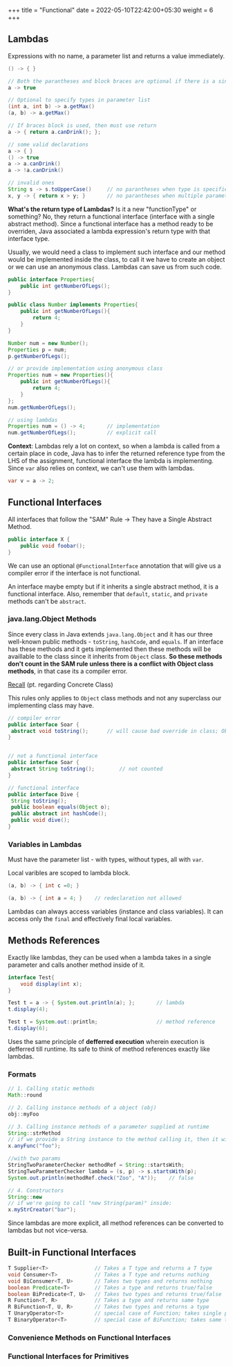 +++
title = "Functional"
date =  2022-05-10T22:42:00+05:30
weight = 6
+++

## Lambdas
Expressions with no name, a parameter list and returns a value immediately. 
```java
() -> { }

// Both the parantheses and block braces are optional if there is a single parameter and a single return value
a -> true

// Optional to specify types in parameter list
(int a, int b) -> a.getMax()
(a, b) -> a.getMax()

// If braces block is used, then must use return
a -> { return a.canDrink(); };

// some valid declarations
a -> { }
() -> true
a -> a.canDrink()
a -> !a.canDrink()

// invalid ones
String s -> s.toUpperCase()		// no parantheses when type is specified
x, y -> { return x > y; }		// no parantheses when multiple parameters, also no semicolon to terminate expression
``` 

**What's the return type of Lambdas?** Is it a new "functionType" or something? No, they return a functional interface (interface with a single abstract method). Since a functional interface has a method ready to be overriden, Java associated a lambda expression's return type with that interface type. 

Usually, we would need a class to implement such interface and our method would be implemented inside the class, to call it we have to create an object or we can use an anonymous class. Lambdas can save us from such code.

```java
public interface Properties{
	public int getNumberOfLegs();
}

public class Number implements Properties{
	public int getNumberOfLegs(){
		return 4;
	} 
}

Number num = new Number();
Properties p = num;
p.getNumberOfLegs();

// or provide implementation using anonymous class
Properties num = new Properties(){
	public int getNumberOfLegs(){
		return 4;
	}
};
num.getNumberOfLegs();

// using lambdas
Properties num = () -> 4;		// implementation
num.getNumberOfLegs();			// explicit call
```

**Context**: Lambdas rely a lot on context, so when a lambda is called from a certain place in code, Java has to infer the returned reference type from the LHS of the assignment, functional interface the lambda is implementing. Since `var` also relies on context, we can't use them with lambdas.
```java
var v = a -> 2;
```

## Functional Interfaces
All interfaces that follow the "SAM" Rule -> They have a Single Abstract Method.

```java
public interface X { 
	public void foobar();
}
```

We can use an optional `@FunctionalInterface` annotation that will give us a compiler error if the interface is not functional.

An interface maybe empty but if it inherits a single abstract method, it is a functional interface. Also, remember that `default`, `static`, and `private` methods can't be `abstract`.

### java.lang.Object Methods
Since every class in Java extends `java.lang.Object` and it has our three well-known public methods - `toString`, `hashCode`, and `equals`. If an interface has these methods and it gets implemented then these methods will be availlable to the class since it inherits from `Object` class. **So these methods don't count in the SAM rule unless there is a conflict with Object class methods**, in that case its a compiler error.

[Recall](http://localhost:1313/java/more-oop/#interface) (pt. regarding Concrete Class)

This rules only applies to `Object` class methods and not any superclass our implementing class may have.

```java
// compiler error
public interface Soar {
 abstract void toString();		// will cause bad override in class; Object method has incompatible type
}


// not a functional interface
public interface Soar {
 abstract String toString();		// not counted
}

// functional interface
public interface Dive {
 String toString();
 public boolean equals(Object o);
 public abstract int hashCode();
 public void dive();
}
```

### Variables in Lambdas
Must have the parameter list - with types, without types, all with `var`.

Local varibles are scoped to lambda block.
```java
(a, b) -> { int c =0; }

(a, b) -> { int a = 4; }	// redeclaration not allowed
```

Lambdas can always access variables (instance and class variables). It can access only the `final` and effectively final local variables.

## Methods References
Exactly like lambdas, they can be used when a lambda takes in a single parameter and calls another method inside of it.

```java
interface Test{
	void display(int x);
}

Test t = a -> { System.out.println(a); };		// lambda
t.display(4);

Test t = System.out::println;					// method reference
t.display(6);
```

Uses the same principle of **defferred execution** wherein execution is defferred till runtime. Its safe to think of method references exactly like lambdas.

### Formats
```java
// 1. Calling static methods
Math::round

// 2. Calling instance methods of a object (obj)
obj::myFoo

// 3. Calling instance methods of a parameter supplied at runtime
String::strMethod
// if we provide a String instance to the method calling it, then it will call strMethod on it:
x.anyFunc("foo");

//with two params
StringTwoParameterChecker methodRef = String::startsWith;
StringTwoParameterChecker lambda = (s, p) -> s.startsWith(p);
System.out.println(methodRef.check("Zoo", "A")); 	// false

// 4. Constructors
String::new
// if we're going to call "new String(param)" inside:
x.myStrCreator("bar");
```

Since lambdas are more explicit, all method references can be converted to lambdas but not vice-versa.

## Built-in Functional Interfaces
```java
T Supplier<T> 				// Takes a T type and returns a T type
void Consumer<T> 			// Takes a T type and returns nothing
void BiConsumer<T, U> 		// Takes two types and returns nothing
boolean Predicate<T> 		// Takes a type and returns true/false
boolean BiPredicate<T, U> 	// Takes two types and returns true/false
R Function<T, R> 			// Takes a type and returns same type
R BiFunction<T, U, R> 		// Takes two types and returns a type
T UnaryOperator<T> 			// special case of Function; takes single parameter
T BinaryOperator<T> 		// special case of BiFunction; takes same type parameters
```
### Convenience Methods on Functional Interfaces

### Functional Interfaces for Primitives